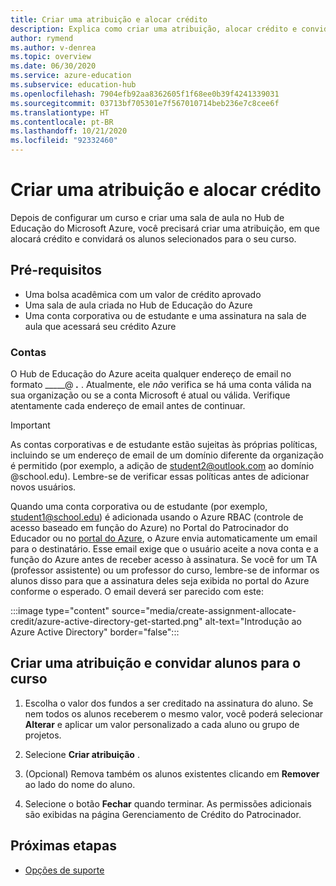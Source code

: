 ```yaml
---
title: Criar uma atribuição e alocar crédito
description: Explica como criar uma atribuição, alocar crédito e convidar alunos para um curso no Hub de Educação do Azure.
author: rymend
ms.author: v-denrea
ms.topic: overview
ms.date: 06/30/2020
ms.service: azure-education
ms.subservice: education-hub
ms.openlocfilehash: 7904efb92aa8362605f1f68ee0b39f4241339031
ms.sourcegitcommit: 03713bf705301e7f567010714beb236e7c8cee6f
ms.translationtype: HT
ms.contentlocale: pt-BR
ms.lasthandoff: 10/21/2020
ms.locfileid: "92332460"
---
```

# <a name="create-an-assignment-and-allocate-credit"></a>Criar uma atribuição e alocar crédito

Depois de configurar um curso e criar uma sala de aula no Hub de Educação do Microsoft Azure, você precisará criar uma atribuição, em que alocará crédito e convidará os alunos selecionados para o seu curso.

## <a name="prerequisites"></a>Pré-requisitos

- Uma bolsa acadêmica com um valor de crédito aprovado
- Uma sala de aula criada no Hub de Educação do Azure
- Uma conta corporativa ou de estudante e uma assinatura na sala de aula que acessará seu crédito Azure

### <a name="accounts"></a>Contas

O Hub de Educação do Azure aceita qualquer endereço de email no formato _____@ ___.___ . Atualmente, ele *não* verifica se há uma conta válida na sua organização ou se a conta Microsoft é atual ou válida. Verifique atentamente cada endereço de email antes de continuar.

> [!IMPORTANT]
> As contas corporativas e de estudante estão sujeitas às próprias políticas, incluindo se um endereço de email de um domínio diferente da organização é permitido (por exemplo, a adição de student2@outlook.com ao domínio @school.edu). Lembre-se de verificar essas políticas antes de adicionar novos usuários.

Quando uma conta corporativa ou de estudante (por exemplo, student1@school.edu) é adicionada usando o Azure RBAC (controle de acesso baseado em função do Azure) no Portal do Patrocinador do Educador ou no [portal do Azure](https://portal.azure.com), o Azure envia automaticamente um email para o destinatário. Esse email exige que o usuário aceite a nova conta e a função do Azure antes de receber acesso à assinatura. Se você for um TA (professor assistente) ou um professor do curso, lembre-se de informar os alunos disso para que a assinatura deles seja exibida no portal do Azure conforme o esperado. O email deverá ser parecido com este:

:::image type="content" source="media/create-assignment-allocate-credit/azure-active-directory-get-started.png" alt-text="Introdução ao Azure Active Directory" border="false":::

## <a name="create-an-assignment-and-invite-students-to-the-course"></a>Criar uma atribuição e convidar alunos para o curso

1. Escolha o valor dos fundos a ser creditado na assinatura do aluno. Se nem todos os alunos receberem o mesmo valor, você poderá selecionar **Alterar** e aplicar um valor personalizado a cada aluno ou grupo de projetos.

1. Selecione **Criar atribuição** .
1. (Opcional) Remova também os alunos existentes clicando em **Remover** ao lado do nome do aluno.
1. Selecione o botão **Fechar** quando terminar. As permissões adicionais são exibidas na página Gerenciamento de Crédito do Patrocinador.

## <a name="next-steps"></a>Próximas etapas

- [Opções de suporte](educator-service-desk.md)
